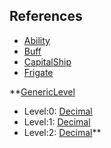 ## References
  * [Ability](Ability.md)
  * [Buff](Buff.md)
  * [CapitalShip](CapitalShip.md)
  * [Frigate](Frigate.md)

**[GenericLevel](GenericLevel.md)
  * Level:0: [Decimal](Decimal.md)
  * Level:1: [Decimal](Decimal.md)
  * Level:2: [Decimal](Decimal.md)**
